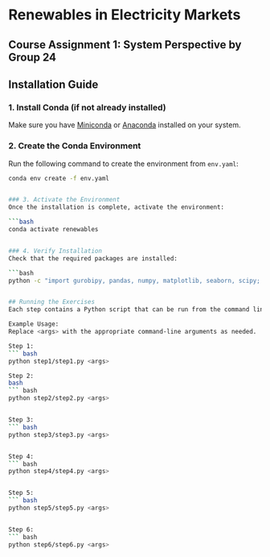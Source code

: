 # Renewables in Electricity Markets
## Course Assignment 1: System Perspective by Group 24


## Installation Guide

### 1. Install Conda (if not already installed)
Make sure you have [Miniconda](https://docs.conda.io/en/latest/miniconda.html) or [Anaconda](https://www.anaconda.com/) installed on your system.

### 2. Create the Conda Environment
Run the following command to create the environment from `env.yaml`:

```bash
conda env create -f env.yaml


### 3. Activate the Environment
Once the installation is complete, activate the environment:

```bash
conda activate renewables


### 4. Verify Installation
Check that the required packages are installed:

```bash
python -c "import gurobipy, pandas, numpy, matplotlib, seaborn, scipy; print('All packages installed successfully!')"


## Running the Exercises
Each step contains a Python script that can be run from the command line with arguments.

Example Usage:
Replace <args> with the appropriate command-line arguments as needed.

Step 1:
``` bash
python step1/step1.py <args>

Step 2:
bash
``` bash
python step2/step2.py <args>


Step 3:
``` bash
python step3/step3.py <args>


Step 4:
``` bash
python step4/step4.py <args>


Step 5:
``` bash
python step5/step5.py <args>


Step 6:
``` bash
python step6/step6.py <args>

